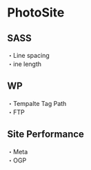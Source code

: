 # PhotoSite  

## SASS
・Line spacing  
・ine length　　

## WP  
・Tempalte Tag Path  
・FTP

## Site Performance
・Meta  
・OGP
